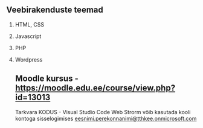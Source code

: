## Veebirakenduste teemad
1. HTML, CSS
2. Javascript
3. PHP
4. Wordpress

   ## Moodle kursus - https://moodle.edu.ee/course/view.php?id=13013

   Tarkvara KODUS - Visual Studio Code
   Web Strorm võib kasutada kooli kontoga sisselogimises eesnimi.perekonnanimi@tthkee.onmicrosoft.com
